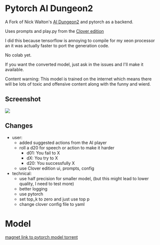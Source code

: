 # Pytorch AI Dungeon2

A Fork of Nick Walton's [AI Dungeon2](https://github.com/AIDungeon/AIDungeon) and pytorch as a backend. 

Uses prompts and play.py from the [Clover edition](https://github.com/cloveranon/Clover-Edition)

I did this because tensorflow is annoying to compile for my xeon processor an it was actually faster to port the generation code.

No colab yet.

If you want the converted model, just ask in the issues and I'll make it available.

Content warning: This model is trained on the internet which means there will be lots of toxic and offensive content along with the funny and wierd. 

## Screenshot

![](http://i.imgur.com/4Ox8zDX.png)

## Changes

- user:
  - added suggested actions from the AI player
  - roll a d20 for speech or action to make it harder
    - d01: You fail to X
    - dX: You try to X
    - d20: You successfully X
  - use Clover edition ui, prompts, config
- technical:
  - use half precision for smaller model, (but this might lead to lower quality, I need to test more)
  - better logging
  - use pytorch
  - set top_k to zero and just use top p
  - change clover config file to yaml

# Model

<a href="magnet:?xt=urn:btih:17dcfe3d12849db04a3f64070489e6ff5fc6f63f&dn=model_v5_pytorch&tr=udp%3a%2f%2ftracker.opentrackr.org%3a1337%2fannounce&tr=udp%3a%2f%2fopen.stealth.si%3a80%2fannounce&tr=udp%3a%2f%2fp4p.arenabg.com%3a1337%2fannounce&tr=udp%3a%2f%2ftracker.coppersurfer.tk%3a6969%2fannounce&tr=udp%3a%2f%2ftracker.cyberia.is%3a6969%2fannounce&tr=udp%3a%2f%2ftracker.moeking.me%3a6969%2fannounce&tr=udp%3a%2f%2f9.rarbg.me%3a2710%2fannounce&tr=udp%3a%2f%2ftracker3.itzmx.com%3a6961%2fannounce">magnet link to pytorch model torrent</a>

